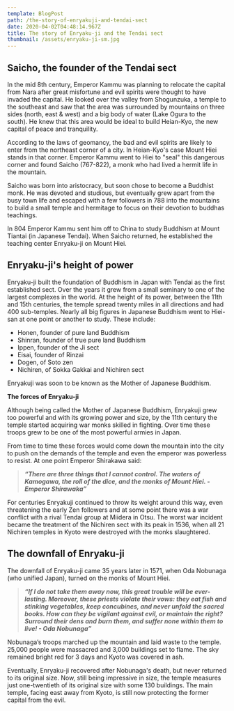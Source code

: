 ```yaml
---
template: BlogPost
path: /the-story-of-enryakuji-and-tendai-sect
date: 2020-04-02T04:48:14.967Z
title: The story of Enryaku-ji and the Tendai sect
thumbnail: /assets/enryaku-ji-sm.jpg
---
```

## **Saicho, the founder of the Tendai sect**

In the mid 8th century, Emperor Kammu was planning to relocate the capital from Nara after great misfortune and evil spirits were thought to have invaded the capital. He looked over the valley from Shogunzuka, a temple to the southeast and saw that the area was surrounded by mountains on three sides (north, east & west) and a big body of water (Lake Ogura to the south). He knew that this area would be ideal to build Heian-Kyo, the new capital of peace and tranquility.

According to the laws of geomancy, the bad and evil spirits are likely to enter from the northeast corner of a city. In Heian-Kyo's case Mount Hiei stands in that corner. Emperor Kammu went to Hiei to "seal" this dangerous corner and found Saicho (767-822), a monk who had lived a hermit life in the mountain.

Saicho was born into aristocracy, but soon chose to become a Buddhist monk. He was devoted and studious, but eventually grew apart from the busy town life and escaped with a few followers in 788 into the mountains to build a small temple and hermitage to focus on their devotion to buddhas teachings.

In 804 Emperor Kammu sent him off to China to study Buddhism at Mount Tiantai (in Japanese Tendai). When Saicho returned, he established the teaching center Enryaku-ji on Mount Hiei.



## **Enryaku-ji's height of power**

Enryaku-ji built the foundation of Buddhism in Japan with Tendai as the first established sect. Over the years it grew from a small seminary to one of the largest complexes in the world. At the height of its power, between the 11th and 15th centuries, the temple spread twenty miles in all directions and had 400 sub-temples. Nearly all big figures in Japanese Buddhism went to Hiei-san at one point or another to study. These include:

* Honen, founder of pure land Buddhism
* Shinran, founder of true pure land Buddhism
* Ippen, founder of the Ji sect
* Eisai, founder of Rinzai
* Dogen, of Soto zen
* Nichiren, of Sokka Gakkai and Nichiren sect

Enryakuji was soon to be known as the Mother of Japanese Buddhism.

**The forces of Enryaku-ji**

Although being called the Mother of Japanese Buddhism, Enryakuji grew too powerful and with its growing power and size, by the 11th century the temple started acquiring war monks skilled in fighting. Over time these troops grew to be one of the most powerful armies in Japan.

From time to time these forces would come down the mountain into the city to push on the demands of the temple and even the emperor was powerless to resist. At one point Emperor Shirakawa said:

> ***“There are three things that I cannot control. The waters of Kamogawa, the roll of the dice, and the monks of Mount Hiei. - Emperor Shirawaka”***

For centuries Enryakuji continued to throw its weight around this way, even threatening the early Zen followers and at some point there was a war conflict with a rival Tendai group at Miidera in Otsu. The worst war incident became the treatment of the Nichiren sect with its peak in 1536, when all 21 Nichiren temples in Kyoto were destroyed with the monks slaughtered.



## **The downfall of Enryaku-ji**

The downfall of Enryaku-ji came 35 years later in 1571, when Oda Nobunaga (who unified Japan), turned on the monks of Mount Hiei.

> ***“If I do not take them away now, this great trouble will be ever-lasting. Moreover, these priests violate their vows: they eat fish and stinking vegetables, keep concubines, and never unfold the sacred books. How can they be vigilant against evil, or maintain the right? Surround their dens and burn them, and suffer none within them to live! - Oda Nobunaga”***

Nobunaga’s troops marched up the mountain and laid waste to the temple. 25,000 people were massacred and 3,000 buildings set to flame. The sky remained bright red for 3 days and Kyoto was covered in ash.

Eventually, Enryaku-ji recovered after Nobunaga's death, but never returned to its original size. Now, still being impressive in size, the temple measures just one-twentieth of its original size with some 130 buildings. The main temple, facing east away from Kyoto, is still now protecting the former capital from the evil.
